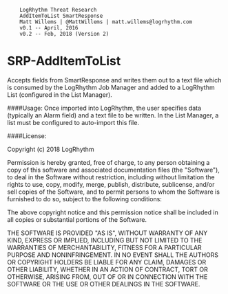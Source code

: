 		LogRhythm Threat Research
		AddItemToList SmartResponse
		Matt Willems | @MattWillems | matt.willems@logrhythm.com
		v0.1 -- April, 2016
		v0.2 -- Feb, 2018 (Version 2)

# SRP-AddItemToList
Accepts fields from SmartResponse and writes them out to a text file which is consumed by the LogRhythm Job Manager and added to a LogRhythm List (configured in the List Manager).
  
####Usage:
Once imported into LogRhythm, the user specifies data (typically an Alarm field) and a text file to be written. In the List Manager, a list must be configured to auto-import this file.

####License:

Copyright (c) 2018 LogRhythm

Permission is hereby granted, free of charge, to any person obtaining a copy of this software and associated documentation files (the "Software"), to deal in the Software without restriction, including without limitation the rights to use, copy, modify, merge, publish, distribute, sublicense, and/or sell copies of the Software, and to permit persons to whom the Software is furnished to do so, subject to the following conditions:

The above copyright notice and this permission notice shall be included in all copies or substantial portions of the Software.

THE SOFTWARE IS PROVIDED "AS IS", WITHOUT WARRANTY OF ANY KIND, EXPRESS OR IMPLIED, INCLUDING BUT NOT LIMITED TO THE WARRANTIES OF MERCHANTABILITY, FITNESS FOR A PARTICULAR PURPOSE AND NONINFRINGEMENT. IN NO EVENT SHALL THE AUTHORS OR COPYRIGHT HOLDERS BE LIABLE FOR ANY CLAIM, DAMAGES OR OTHER LIABILITY, WHETHER IN AN ACTION OF CONTRACT, TORT OR OTHERWISE, ARISING FROM, OUT OF OR IN CONNECTION WITH THE SOFTWARE OR THE USE OR OTHER DEALINGS IN THE SOFTWARE.
